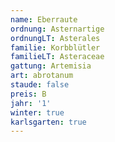 ```yaml
---
name: Eberraute
ordnung: Asternartige
ordnungLT: Asterales
familie: Korbblütler
familieLT: Asteraceae
gattung: Artemisia
art: abrotanum
staude: false
preis: B
jahr: '1'
winter: true
karlsgarten: true
---
```

